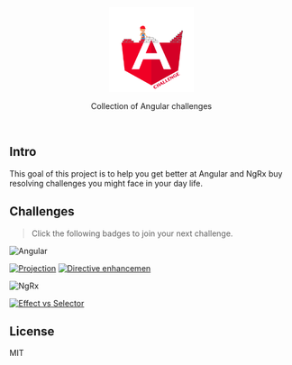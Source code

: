 <p align='center'>
  <img src='./logo/angular-challenge.png' height="150px"/>
</p>

<p align='center'>Collection of Angular challenges</p>

<br>

## Intro

This goal of this project is to help you get better at Angular and NgRx buy resolving challenges you might face in your day life.

## Challenges

> Click the following badges to join your next challenge.

<img src="https://img.shields.io/badge/Angular--red?logo=angular" alt="Angular"/>

<a href="./apps/projection/README.md"><img src="https://img.shields.io/badge/1-Projection-red" alt="Projection"/></a>
<a href="./apps/ngfor-enhancement/README.md"><img src="https://img.shields.io/badge/2-Directive enhancement-red" alt="Directive enhancemen"/></a>

<img src="https://img.shields.io/badge/NgRx--blueviolet" alt="NgRx"/>

<a href="./apps/ngrx-1/README.md"><img src="https://img.shields.io/badge/1-effect vs selector-blueviolet" alt="Effect vs Selector"/></a>

## License

MIT
